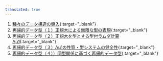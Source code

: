 ```yaml
---
translated: true
---
```

1. [種々のデータ構造の導入](https://youtu.be/o1h_50JbLE4){:target="_blank"} 
2. [再帰的データ型（１）正規木による無限な型の表現](https://youtu.be/s3Fs5rgBmKA){:target="_blank"} 
3. [再帰的データ型（２）正規木を型とする型付ラムダ計算Λμ1](https://youtu.be/kV_fC2rtsDE){:target="_blank"} 
4. [再帰的データ型（３）Λμ1の性質・型システムの健全性](https://youtu.be/IlziZH6T2QM){:target="_blank"} 
5. [再帰的データ型（４））同型関係に基づく再帰的データ型](https://youtu.be/XOULuOlmY5U){:target="_blank"} 



